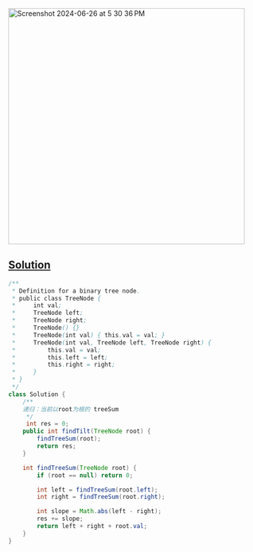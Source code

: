 <img width="475" alt="Screenshot 2024-06-26 at 5 30 36 PM" src="https://github.com/kkkkevx/DSA2/assets/108632304/17a77dee-df11-4489-9bb5-36212279510f">

## [Solution](https://leetcode.cn/problems/binary-tree-tilt/description/)

```java
/**
 * Definition for a binary tree node.
 * public class TreeNode {
 *     int val;
 *     TreeNode left;
 *     TreeNode right;
 *     TreeNode() {}
 *     TreeNode(int val) { this.val = val; }
 *     TreeNode(int val, TreeNode left, TreeNode right) {
 *         this.val = val;
 *         this.left = left;
 *         this.right = right;
 *     }
 * }
 */
class Solution {
    /**
    递归：当前以root为根的 treeSum
     */
     int res = 0;
    public int findTilt(TreeNode root) {
        findTreeSum(root);
        return res;
    }

    int findTreeSum(TreeNode root) {
        if (root == null) return 0;

        int left = findTreeSum(root.left);
        int right = findTreeSum(root.right);

        int slope = Math.abs(left - right);
        res += slope;
        return left + right + root.val;
    }
}
```
